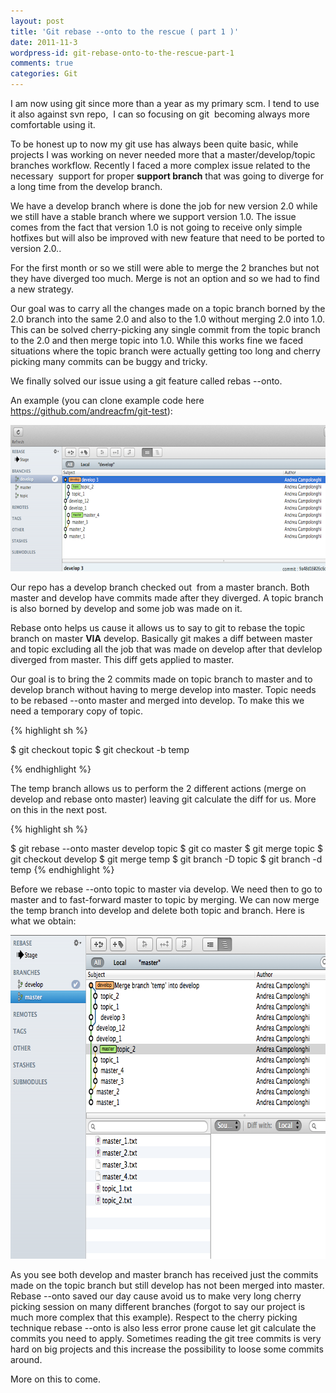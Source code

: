 ```yaml
---
layout: post
title: 'Git rebase --onto to the rescue ( part 1 )'
date: 2011-11-3
wordpress-id: git-rebase-onto-to-the-rescue-part-1
comments: true
categories: Git
---
```

I am now using git since more than a year as my primary scm. I tend to use it also against svn repo,  I can so focusing on git  becoming always more comfortable using it.
<!--more-->
To be honest up to now my git use has always been quite basic, while projects I was working on never needed more that a master/develop/topic branches workflow. Recently I faced a more complex issue related to the necessary  support for proper <strong>support branch</strong> that was going to diverge for a long time from the develop branch.

We have a develop branch where is done the job for new version 2.0 while we still have a stable branch where we support version 1.0. The issue comes from the fact that version 1.0 is not going to receive only simple hotfixes but will also be improved with new feature that need to be ported to version 2.0..

For the first month or so we still were able to merge the 2 branches but not they have diverged too much. Merge is not an option and so we had to find a new strategy.

Our goal was to carry all the changes made on a topic branch borned by the 2.0 branch into the same 2.0 and also to the 1.0 without merging 2.0 into 1.0. This can be solved cherry-picking any single commit from the topic branch to the 2.0 and then merge topic into 1.0. While this works fine we faced situations where the topic branch were actually getting too long and cherry picking many commits can be buggy and tricky.

<!--more-->

We finally solved our issue using a git feature called rebas --onto.

An example (you can clone example code here https://github.com/andreacfm/git-test):
<p style="text-align: center;"><img class="size-full wp-image-210 aligncenter" src="/images/posts/Screen-Shot-2011-11-03-at-10.02.06-AM1.png" alt="" width="700" height="234" /></p>
Our repo has a develop branch checked out  from a master branch. Both master and develop have commits made after they diverged. A topic branch is also borned by develop and some job was made on it.

Rebase onto helps us cause it allows us to say to git to rebase the topic branch on master <strong>VIA</strong> develop. Basically git makes a diff between master and topic excluding all the job that was made on develop after that devlelop diverged from master. This diff gets applied to master.

Our goal is to bring the 2 commits made on topic branch to master and to develop branch without having to merge develop into master. Topic needs to be rebased --onto master and merged into develop. To make this we need a temporary copy of topic.

{% highlight sh %}

$ git checkout topic
$ git checkout -b temp

{% endhighlight %}

The temp branch allows us to perform the 2 different actions (merge on develop and rebase onto master) leaving git calculate the diff for us. More on this in the next post.

{% highlight sh %}

$ git rebase --onto master develop topic
$ git co master
$ git merge topic
$ git checkout develop
$ git merge temp
$ git branch -D topic
$ git branch -d temp
{% endhighlight %}

Before we rebase --onto topic to master via develop. We need then to go to master and to fast-forward master to topic by merging. We can now merge the temp branch into develop
and delete both topic and branch.
Here is what we obtain:

<img class="size-full wp-image-218 aligncenter" src="/images/posts/Screen-Shot-2011-11-03-at-10.33.08-AM.png" alt="" width="724" height="518" />

As you see both develop and master branch has received just the commits made on the topic branch but still develop has not been merged into master.
Rebase --onto saved our day cause avoid us to make very long cherry picking session on many different branches (forgot to say our project is much more complex that this example). Respect to the cherry picking technique rebase --onto is also less error prone cause let git calculate the commits you need to apply. Sometimes reading the git tree commits is very hard on big projects and this increase the possibility to loose some commits around.

More on this to come.
